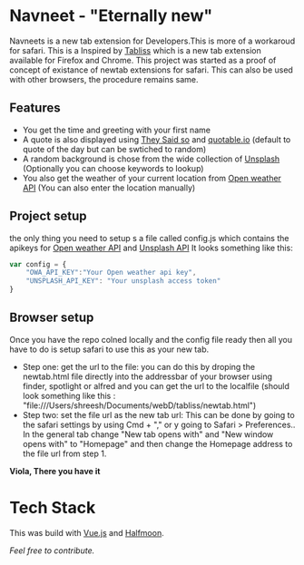 # Navneet - "Eternally new"
Navneets is a new tab extension for Developers.This is more of a workaroud for safari. This is a Inspired by [Tabliss](https://tabliss.io) which is a new tab extension available for Firefox and Chrome. This project was started as a proof of concept of existance of newtab extensions for safari. This can also be used with other browsers, the procedure remains same.

## Features
 - You get the time and greeting with your first name
 - A quote is also displayed using [They Said so](https://quotes.rest) and [quotable.io](https://quotable.io) (default to quote of the day but can be swtiched to random)
 - A random background is chose from the wide collection of [Unsplash](https://unsplash.com) (Optionally you can choose keywords to lookup)
 - You also get the weather of your current location from [Open weather API](https://openweathermap.org/api) (You can also  enter the location manually)

## Project setup
the only thing you need to setup s a file called config.js which contains the apikeys for [Open weather API](https://openweathermap.org/api) and [Unsplash API](https://api.unsplash.com/)
It looks something like this:
```JavaScript
var config = {
    "OWA_API_KEY":"Your Open weather api key",
    "UNSPLASH_API_KEY": "Your unsplash access token"
}
```

## Browser setup
Once you have the repo colned locally and the config file ready then all you have to do is setup safari to use this as your new tab. 
 - Step one: get the url to the file:
    you can do this by droping the newtab.html file directly into the addressbar of your browser using finder, spotlight or alfred and you can get the url to the localfile (should look something like this : "file:///Users/shreesh/Documents/webD/tabliss/newtab.html")
 - Step two: set the file url as the new tab url:
    This can be done by going to the safari settings by using Cmd + "," or y going to Safari > Preferences..
    In the general tab change "New tab opens with" and "New window opens with" to "Homepage" and then change the Homepage address to the file url from step 1.

__Viola, There you have it__

# Tech Stack
This was build with [Vue.js](https://vuejs.org) and [Halfmoon](https://gethalfmoon.com).


_Feel free to contribute._